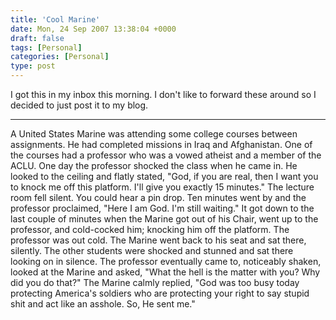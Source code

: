 ```yaml
---
title: 'Cool Marine'
date: Mon, 24 Sep 2007 13:38:04 +0000
draft: false
tags: [Personal]
categories: [Personal]
type: post
---
```


I got this in my inbox this morning. I don't like to forward these around so I decided to just post it to my blog.

* * *

A United States Marine was attending some college courses between assignments. He had completed missions in Iraq and Afghanistan. One of the courses had a professor who was a vowed atheist and a member of the ACLU. One day the professor shocked the class when he came in. He looked to the ceiling and flatly stated, "God, if you are real, then I want you to knock me off this platform. I'll give you exactly 15 minutes." The lecture room fell silent. You could hear a pin drop. Ten minutes went by and the professor proclaimed, "Here I am God. I'm still waiting." It got down to the last couple of minutes when the Marine got out of his Chair, went up to the professor, and cold-cocked him; knocking him off the platform. The professor was out cold. The Marine went back to his seat and sat there, silently. The other students were shocked and stunned and sat there looking on in silence. The professor eventually came to, noticeably shaken, looked at the Marine and asked, "What the hell is the matter with you? Why did you do that?" The Marine calmly replied, "God was too busy today protecting America's soldiers who are protecting your right to say stupid shit and act like an asshole. So, He sent me."